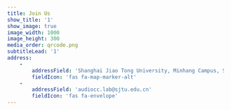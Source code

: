 ```yaml
---
title: Join Us
show_title: '1'
show_image: true
image_width: 1000
image_height: 300
media_order: qrcode.png
subtitleLead: '1'
address:
    -
        addressField: 'Shanghai Jiao Tong University, Minhang Campus, SEIEE Department, 3-502'
        fieldIcon: 'fas fa-map-marker-alt'
    -
        addressField: 'audiocc.lab@sjtu.edu.cn'
        fieldIcon: 'fas fa-envelope'
---
```


